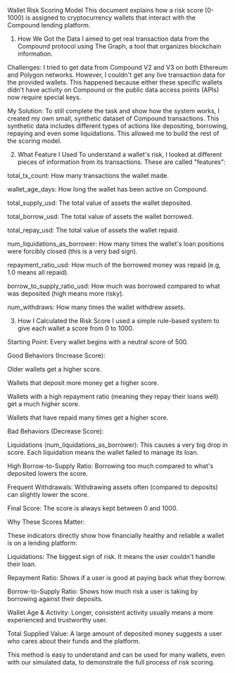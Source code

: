 Wallet Risk Scoring Model
This document explains how a risk score (0-1000) is assigned to cryptocurrency wallets that interact with the Compound lending platform.

1. How We Got the Data
I aimed to get real transaction data from the Compound protocol using The Graph, a tool that organizes blockchain information.

Challenges: I tried to get data from Compound V2 and V3 on both Ethereum and Polygon networks. However, I couldn't get any live transaction data for the provided wallets. This happened because either these specific wallets didn't have activity on Compound or the public data access points (APIs) now require special keys.

My Solution: To still complete the task and show how the system works, I created my own small, synthetic dataset of Compound transactions. This synthetic data includes different types of actions like depositing, borrowing, repaying and even some liquidations. This allowed me to build the rest of the scoring model.

2. What Feature I Used
To understand a wallet's risk, I looked at different pieces of information from its transactions. These are called "features":

total_tx_count: How many transactions the wallet made.

wallet_age_days: How long the wallet has been active on Compound.

total_supply_usd: The total value of assets the wallet deposited.

total_borrow_usd: The total value of assets the wallet borrowed.

total_repay_usd: The total value of assets the wallet repaid.

num_liquidations_as_borrower: How many times the wallet's loan positions were forcibly closed (this is a very bad sign).

repayment_ratio_usd: How much of the borrowed money was repaid (e.g, 1.0 means all repaid).

borrow_to_supply_ratio_usd: How much was borrowed compared to what was deposited (high means more risky).

num_withdraws: How many times the wallet withdrew assets.

3. How I Calculated the Risk Score
I used a simple rule-based system to give each wallet a score from 0 to 1000.

Starting Point: Every wallet begins with a neutral score of 500.

Good Behaviors (Increase Score):

Older wallets get a higher score.

Wallets that deposit more money get a higher score.

Wallets with a high repayment ratio (meaning they repay their loans well) get a much higher score.

Wallets that have repaid many times get a higher score.

Bad Behaviors (Decrease Score):

Liquidations (num_liquidations_as_borrower): This causes a very big drop in score. Each liquidation means the wallet failed to manage its loan.

High Borrow-to-Supply Ratio: Borrowing too much compared to what's deposited lowers the score.

Frequent Withdrawals: Withdrawing assets often (compared to deposits) can slightly lower the score.

Final Score: The score is always kept between 0 and 1000.

Why These Scores Matter:

These indicators directly show how financially healthy and reliable a wallet is on a lending platform:

Liquidations: The biggest sign of risk. It means the user couldn't handle their loan.

Repayment Ratio: Shows if a user is good at paying back what they borrow.

Borrow-to-Supply Ratio: Shows how much risk a user is taking by borrowing against their deposits.

Wallet Age & Activity: Longer, consistent activity usually means a more experienced and trustworthy user.

Total Supplied Value: A large amount of deposited money suggests a user who cares about their funds and the platform.

This method is easy to understand and can be used for many wallets, even with our simulated data, to demonstrate the full process of risk scoring.